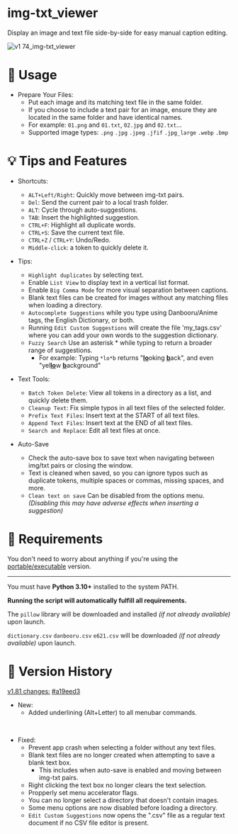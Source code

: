 # img-txt_viewer
Display an image and text file side-by-side for easy manual caption editing.

![v1 74_img-txt_viewer](https://github.com/Nenotriple/img-txt_viewer/assets/70049990/7949c61d-c507-4dd2-934c-906feef3b9fe)

# 📝 Usage

- Prepare Your Files:
  - Put each image and its matching text file in the same folder.
  - If you choose to include a text pair for an image, ensure they are located in the same folder and have identical names.
  - For example: `01.png` and `01.txt`, `02.jpg` and `02.txt`...
  - Supported image types: `.png` `.jpg` `.jpeg` `.jfif` `.jpg_large` `.webp` `.bmp`


# 💡 Tips and Features

- Shortcuts:
  - `ALT+Left/Right`: Quickly move between img-txt pairs.
  - `Del`: Send the current pair to a local trash folder.
  - `ALT`: Cycle through auto-suggestions.
  - `TAB`: Insert the highlighted suggestion.
  - `CTRL+F`: Highlight all duplicate words. 
  - `CTRL+S`: Save the current text file.
  - `CTRL+Z` / `CTRL+Y`: Undo/Redo.
  - `Middle-click`: a token to quickly delete it.

- Tips:
  - `Highlight duplicates` by selecting text.
  - Enable `List View` to display text in a vertical list format.
  - Enable `Big Comma Mode` for more visual separation between captions.
  - Blank text files can be created for images without any matching files when loading a directory.
  - `Autocomplete Suggestions` while you type using Danbooru/Anime tags, the English Dictionary, or both. 
  - Running `Edit Custom Suggestions` will create the file 'my_tags.csv' where you can add your own words to the suggestion dictionary.
  - `Fuzzy Search` Use an asterisk * while typing to return a broader range of suggestions.
    - For example: Typing `*lo*b` returns "<ins>**lo**</ins>oking <ins>**b**</ins>ack", and even "yel<ins>**lo**</ins>w <ins>**b**</ins>ackground"

- Text Tools:
  - `Batch Token Delete`: View all tokens in a directory as a list, and quickly delete them.
  - `Cleanup Text`: Fix simple typos in all text files of the selected folder.
  - `Prefix Text Files`: Insert text at the START of all text files.
  - `Append Text Files`: Insert text at the END of all text files.
  - `Search and Replace`: Edit all text files at once.

 - Auto-Save
   - Check the auto-save box to save text when navigating between img/txt pairs or closing the window.
   - Text is cleaned when saved, so you can ignore typos such as duplicate tokens, multiple spaces or commas, missing spaces, and more.
   - `Clean text on save` Can be disabled from the options menu. *(Disabling this may have adverse effects when inserting a suggestion)*

# 🚩 Requirements

You don't need to worry about anything if you're using the [portable/executable](https://github.com/Nenotriple/img-txt_viewer/releases?q=executable&expanded=true) version.

___

You must have **Python 3.10+** installed to the system PATH.

**Running the script will automatically fulfill all requirements.**

The `pillow` library will be downloaded and installed *(if not already available)* upon launch.

`dictionary.csv` `danbooru.csv` `e621.csv` will be downloaded *(if not already available)* upon launch.

# 📜 Version History

[v1.81 changes:](https://github.com/Nenotriple/img-txt_viewer/releases/tag/v1.81) [#a19eed3][a19eed3]
  - New:
    - Added underlining (Alt+Letter) to all menubar commands.

<br>

  - Fixed:
    - Prevent app crash when selecting a folder without any text files.
    - Blank text files are no longer created when attempting to save a blank text box.
      - This includes when auto-save is enabled and moving between img-txt pairs.
    - Right clicking the text box no longer clears the text selection.
    - Propperly set menu accelerator flags.
    - You can no longer select a directory that doesn't contain images.
    - Some menu options are now disabled before loading a directory.
    - `Edit Custom Suggestions` now opens the ".csv" file as a regular text document if no CSV file editor is present.

[a19eed3]: https://github.com/Nenotriple/img-txt_viewer/commit/a19eed3f0720056308655ab43f22b0dace7512f5

